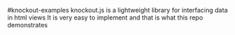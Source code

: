 #knockout-examples
knockout.js is a lightweight library for interfacing data in html views
It is very easy to implement and that is what this repo demonstrates